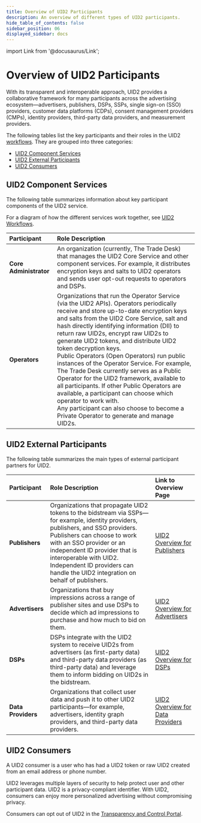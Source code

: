```yaml
---
title: Overview of UID2 Participants
description: An overview of different types of UID2 participants.
hide_table_of_contents: false
sidebar_position: 06
displayed_sidebar: docs
---
```


import Link from '@docusaurus/Link';

# Overview of UID2 Participants

With its transparent and interoperable approach, UID2 provides a collaborative framework for many participants across the advertising ecosystem—advertisers, publishers, DSPs, SSPs, single sign-on (SSO) providers, customer data platforms (CDPs), consent management providers (CMPs), identity providers, third-party data providers, and measurement providers.

The following tables list the key participants and their roles in the UID2 [workflows](../ref-info/uid-infrastructure.md#workflows). They are grouped into three categories:

- [UID2 Component Services](#uid2-component-services)
- [UID2 External Participants](#uid2-external-participants)
- [UID2 Consumers](#uid2-consumers)

## UID2 Component Services

The following table summarizes information about key participant components of the UID2 service.

For a diagram of how the different services work together, see [UID2 Workflows](../ref-info/uid-infrastructure.md#workflows).

| Participant | Role Description |
| :--- | :--- |
| **Core Administrator** | An organization (currently, The Trade Desk) that manages the UID2 Core Service and other component services. For example, it distributes encryption keys and salts to UID2 operators and sends user opt-out requests to operators and DSPs. |
| **Operators** | Organizations that run the <Link href="../ref-info/glossary-uid#gl-operator-service">Operator Service</Link> (via the UID2 APIs). Operators periodically receive and store up-to-date encryption keys and salts from the UID2 Core Service, salt and hash <Link href="../ref-info/glossary-uid#gl-dii">directly identifying information (DII)</Link> to return raw UID2s, encrypt raw UID2s to generate UID2 tokens, and distribute UID2 token decryption keys.<br/>Public Operators (Open Operators) run public instances of the Operator Service. For example, The Trade Desk currently serves as a Public Operator for the UID2 framework, available to all participants. If other Public Operators are available, a participant can choose which operator to work with.<br/>Any participant can also choose to become a Private Operator to generate and manage UID2s. |

## UID2 External Participants

The following table summarizes the main types of external participant partners for UID2.

| Participant | Role Description | Link to Overview Page |
| :--- | :--- | :--- |
| **Publishers** | Organizations that propagate UID2 tokens to the bidstream via SSPs—for example, identity providers, publishers, and SSO providers. Publishers can choose to work with an SSO provider or an independent ID provider that is interoperable with UID2. Independent ID providers can handle the UID2 integration on behalf of publishers. | [UID2 Overview for Publishers](overview-publishers.md) |
| **Advertisers** | Organizations that buy impressions across a range of publisher sites and use DSPs to decide which ad impressions to purchase and how much to bid on them. | [UID2 Overview for Advertisers](overview-advertisers.md) |
| **DSPs** | DSPs integrate with the UID2 system to receive UID2s from advertisers (as first-party data) and third-party data providers (as third-party data) and leverage them to inform bidding on UID2s in the bidstream. | [UID2 Overview for DSPs](overview-dsps.md) |
| **Data Providers** | Organizations that collect user data and push it to other UID2 participants&#8212;for example, advertisers, identity graph providers, and third-party data providers. | [UID2 Overview for Data Providers](overview-data-providers.md) |

## UID2 Consumers

A UID2 consumer is a user who has had a UID2 token or raw UID2 created from an email address or phone number.

UID2 leverages multiple layers of security to help protect user and other participant data. UID2 is a privacy-compliant identifier. With UID2, consumers can enjoy more personalized advertising without compromising privacy.

Consumers can opt out of UID2 in the [Transparency and Control Portal](https://www.transparentadvertising.com/).

<!-- | Participant | Role Description |
| :--- | :--- |
| **Core Administrator** | An organization (currently, The Trade Desk) that manages the UID2 Core Service and other component services. For example, it distributes encryption keys and salts to UID2 operators and sends user opt-out requests to operators and DSPs. |
| **Operators** | Organizations that run the <Link href="../ref-info/glossary-uid#gl-operator-service">Operator Service</Link> (via the UID2 APIs). Operators periodically receive and store up-to-date encryption keys and salts from the UID2 Core Service, salt and hash <Link href="../ref-info/glossary-uid#gl-dii">directly identifying information (DII)</Link> to return raw UID2s, encrypt raw UID2s to generate UID2 tokens, and distribute UID2 token decryption keys.<br/>Public Operators (Open Operators) run public instances of the Operator Service. For example, The Trade Desk currently serves as a Public Operator for the UID2 framework, available to all participants. If other Public Operators are available, a participant can choose which operator to work with.<br/>Any participant can also choose to become a Private Operator to generate and manage UID2s. |
| **DSPs** | DSPs integrate with the UID2 system to receive UID2s from advertisers (as first-party data) and third-party data providers (as third-party data) and leverage them to inform bidding on UID2s in the bidstream. |
| **Data Providers** | Organizations that collect user data and push it to other UID2 participants&#8212;for example, advertisers, identity graph providers, and third-party data providers. |
| **Advertisers** | Organizations that buy impressions across a range of publisher sites and use DSPs to decide which ad impressions to purchase and how much to bid on them. |
| **Publishers** | Organizations that propagate UID2 tokens to the bidstream via SSPs—for example, identity providers, publishers, and SSO providers. Publishers can choose to work with an SSO provider or an independent ID provider that is interoperable with UID2. Independent ID providers can handle the UID2 integration on behalf of publishers. |
| **Consumers** | Users who have had a UID2 token or raw UID2 created from their email address or phone number. Consumers can opt out of UID2 in the [Transparency and Control Portal](https://www.transparentadvertising.com/). | -->
